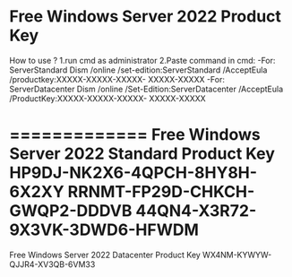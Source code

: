 # Free Windows Server 2022 Product Key
How to use ?
1.run cmd as administrator
2.Paste command in cmd:
-For: ServerStandard
Dism /online /set-edition:ServerStandard /AcceptEula /productkey:XXXXX-XXXXX-XXXXX- XXXXX-XXXXX
-For: ServerDatacenter 
Dism /online /Set-Edition:ServerDatacenter /AcceptEula /ProductKey:XXXXX-XXXXX-XXXXX- XXXXX-XXXXX

=============
Free Windows Server 2022 Standard Product Key
HP9DJ-NK2X6-4QPCH-8HY8H-6X2XY
RRNMT-FP29D-CHKCH-GWQP2-DDDVB
44QN4-X3R72-9X3VK-3DWD6-HFWDM
=============
Free Windows Server 2022 Datacenter Product Key
WX4NM-KYWYW-QJJR4-XV3QB-6VM33
